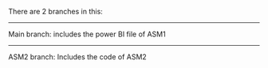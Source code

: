 There are 2 branches in this:  
***
Main branch: includes the power BI file of ASM1
***
ASM2 branch: Includes the code of ASM2
 
 
